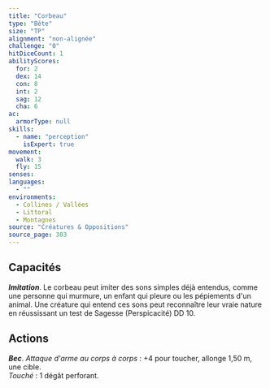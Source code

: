 ```yaml
---
title: "Corbeau"
type: "Bête"
size: "TP"
alignment: "non-alignée"
challenge: "0"
hitDiceCount: 1
abilityScores:
  for: 2
  dex: 14
  con: 8
  int: 2
  sag: 12
  cha: 6
ac: 
  armorType: null
skills: 
  - name: "perception"
    isExpert: true
movement: 
  walk: 3
  fly: 15
senses: 
languages: 
  - ""
environments:
  - Collines / Vallées
  - Littoral
  - Montagnes
source: "Créatures & Oppositions"
source_page: 303
---
```

## Capacités
_**Imitation**_. Le corbeau peut imiter des sons simples déjà entendus, comme une personne qui murmure, un enfant qui pleure ou les pépiements d'un animal. Une créature qui entend ces sons peut reconnaître leur vraie nature en réussissant un test de Sagesse (Perspicacité) DD 10.

## Actions
_**Bec**_. _Attaque d'arme au corps à corps_ : +4 pour toucher, allonge 1,50 m, une cible.  
_Touché_ : 1 dégât perforant.
